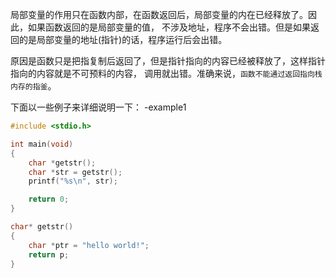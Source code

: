 局部变量的作用只在函数内部，在函数返回后，局部变量的内在已经释放了。因此，如果函数返回的是局部变量的值，
不涉及地址，程序不会出错。但是如果返回的是局部变量的地址(指针)的话，程序运行后会出错。

原因是函数只是把指复制后返回了，但是指针指向的内容已经被释放了，这样指针指向的内容就是不可预料的内容，
调用就出错。准确来说，`函数不能通过返回指向栈内存的指釜`。

下面以一些例子来详细说明一下：
-example1
```c
#include <stdio.h>

int main(void)
{
	char *getstr();
	char *str = getstr();
	printf("%s\n", str);

	return 0;
}

char* getstr()
{
	char *ptr = "hello world!";
	return p;
}
```
